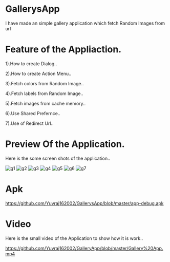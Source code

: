 # GallerysApp

I have made an simple gallery application
which fetch Random Images from url


# Feature of the Appliaction.

1).How to create Dialog..

2).How to create Action Menu..

3).Fetch colors from Random Image..

4).Fetch labels from Random Image..

5).Fetch images from cache memory..

6).Use Shared Prefernce..

7).Use of Redirect Url..


# Preview  Of the Application.
 
 Here is the some screen shots of the application..
 
 ![g1](https://user-images.githubusercontent.com/77117240/118391404-baf29b80-b651-11eb-8af7-b91ee69ea8ee.jpg)
![g2](https://user-images.githubusercontent.com/77117240/118391406-c0e87c80-b651-11eb-960d-e39b46583dcf.jpg)
![g3](https://user-images.githubusercontent.com/77117240/118391407-c47c0380-b651-11eb-9ea2-512683b60318.jpg)
![g4](https://user-images.githubusercontent.com/77117240/118391413-c9d94e00-b651-11eb-97e6-757482b9a244.jpg)
![g5](https://user-images.githubusercontent.com/77117240/118391420-ce9e0200-b651-11eb-8726-6d28e1ddfd86.jpg)
![g6](https://user-images.githubusercontent.com/77117240/118391428-d65da680-b651-11eb-8fe6-f513c92c037b.jpg)
![g7](https://user-images.githubusercontent.com/77117240/118391431-dd84b480-b651-11eb-95a3-ed89ab4e7b06.jpg)

# Apk

https://github.com/Yuvraj162002/GallerysApp/blob/master/app-debug.apk

# Video 
 Here is the small video of the Application to show how it is work..
 
 https://github.com/Yuvraj162002/GalleryApp/blob/master/Gallery%20App.mp4


